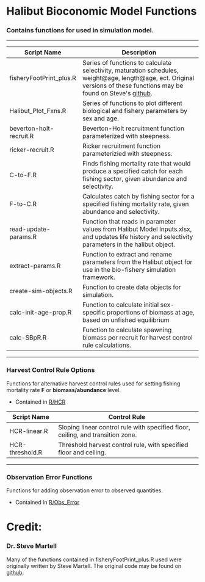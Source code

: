 # Halibut Bioconomic Model Functions
### Contains functions for used in simulation model.

***

Script Name                                | Description
-------------------------------------------|-----------------------------------------
fisheryFootPrint_plus.R                    | Series of functions to calculate selectivity, maturation schedules, weight@age, length@age, ect. Original versions of these functions may be found on Steve's [github](https://github.com/seastateinc/fisheryFootprint).
Halibut_Plot_Fxns.R                        | Series of functions to plot different biological and fishery parameters by sex and age.
beverton-holt-recruit.R                    | Beverton-Holt recruitment function parameterized with steepness.
ricker-recruit.R                           | Ricker recruitment function parameterizied with steepness.
C-to-F.R                                   | Finds fishing mortality rate that would produce a specified catch for each fishing sector, given abundance and selectivity.
F-to-C.R                                   | Calculates catch by fishing sector for a specified fishing mortality rate, given abundance and selectivity.
read-update-params.R                       | Function that reads in parameter values from Halibut Model Inputs.xlsx, and updates life history and selectivity parameters in the halibut object. 
extract-params.R                           | Function to extract and rename parameters from the Halibut object for use in the bio-fishery simulation framework.
create-sim-objects.R                       | Function to create data objects for simulation.              
calc-init-age-prop.R                       | Function to calculate initial sex-specific proportions of biomass at age, based on unfished equilibrium
calc-SBpR.R                                | Function to calculate spawning biomass per recruit for harvest control rule calculations.

***
### Harvest Control Rule Options
Functions for alternative harvest control rules used for setting fishing mortality rate **F** or **biomass/abundance** level.

* Contained in [R/HCR](https://github.com/curryc2/Halibut_BioEcon/tree/master/R/HCR)

Script Name                                | Control Rule
-------------------------------------------|-----------------------------------------
HCR-linear.R                               | Sloping linear control rule with specified floor, ceiling, and transition zone.
HCR-threshold.R                            | Threshold harvest control rule, with specified floor and ceiling.

***
### Observation Error Functions
Functions for adding observation error to observed quantities.

* Contained in [R/Obs_Error](https://github.com/curryc2/Halibut_BioEcon/tree/master/R/Obs_Error)

Credit:
=============
### Dr. Steve Martell
Many of the functions contained in fisheryFootPrint_plus.R used were originally written by Steve Martell.
The original code may be found on [github](https://github.com/seastateinc/fisheryFootprint).
